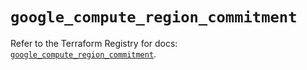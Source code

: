 # `google_compute_region_commitment`

Refer to the Terraform Registry for docs: [`google_compute_region_commitment`](https://registry.terraform.io/providers/hashicorp/google-beta/5.26.0/docs/resources/google_compute_region_commitment).
